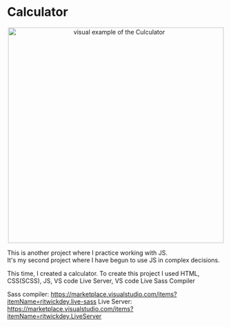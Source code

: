 # Calculator

<div align="center">
  <img width="500" alt="visual example of the Culculator" src="https://github.com/HamaHs/Calculator/assets/45846647/55635116-36af-439a-b084-7ee1e6a3ee61">
</div>


This is another project where I practice working with JS. </br>
It's my second project where I have begun to use JS in complex decisions. </br>

This time, I created a calculator.
To create this project I used HTML, CSS(SCSS), JS, VS code Live Server, VS code Live Sass Compiler

Sass compiler: https://marketplace.visualstudio.com/items?itemName=ritwickdey.live-sass
Live Server: https://marketplace.visualstudio.com/items?itemName=ritwickdey.LiveServer
